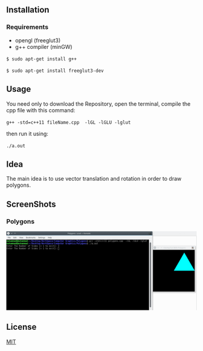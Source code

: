 ## Installation
### Requirements
* opengl (freeglut3)
* g++ compiler (minGW)

`$ sudo apt-get install g++`

`$ sudo apt-get install freeglut3-dev`

## Usage

You need only to download the Repository, open the terminal, compile the cpp file with this command:

`g++ -std=c++11 fileName.cpp  -lGL -lGLU -lglut`

then run it using:

`./a.out`

## Idea
The main idea is to use vector translation and rotation in order to draw polygons.


## ScreenShots
### Polygons
![](Polygons/output_ji2Msh.gif)

## License
[MIT](https://choosealicense.com/licenses/mit/)
